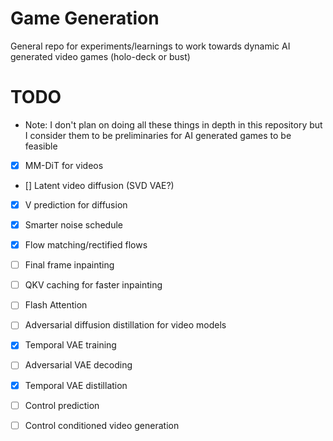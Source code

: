 # Game Generation

General repo for experiments/learnings to work towards dynamic AI generated video games (holo-deck or bust)

# TODO
- Note: I don't plan on doing all these things in depth in this repository but I consider them to be preliminaries for AI generated games to be feasible  
- [X] MM-DiT for videos
- [] Latent video diffusion (SVD VAE?)  
- [X] V prediction for diffusion   
- [X] Smarter noise schedule  
- [X] Flow matching/rectified flows  
- [ ] Final frame inpainting
- [ ] QKV caching for faster inpainting
- [ ] Flash Attention
- [ ] Adversarial diffusion distillation for video models  
- [X] Temporal VAE training
- [ ] Adversarial VAE decoding
- [X] Temporal VAE distillation  
- [ ] Control prediction  
- [ ] Control conditioned video generation

